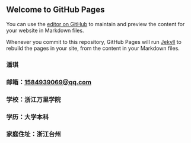 ## Welcome to GitHub Pages

You can use the [editor on GitHub](https://github.com/pqsshen158/pqsshen158.github.io/edit/master/index.md) to maintain and preview the content for your website in Markdown files.

Whenever you commit to this repository, GitHub Pages will run [Jekyll](https://jekyllrb.com/) to rebuild the pages in your site, from the content in your Markdown files.

### 潘琪
### 邮箱：1584939069@qq.com
### 学校：浙江万里学院
### 学历：大学本科
### 家庭住址：浙江台州
